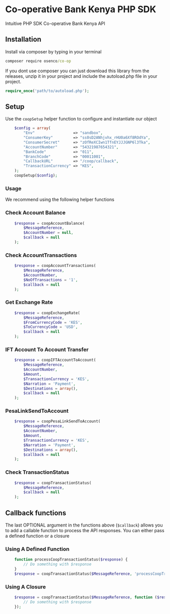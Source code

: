 # Co-operative Bank Kenya PHP SDK
Intuitive PHP SDK Co-operative Bank Kenya API

## Installation
Install via composer by typing in your terminal

```cmd
composer require osenco/co-op
```

If you dont use composer you can just download this library from the releases, unzip it in your project and include the autoload.php file in your project.

```php
require_once('path/to/autoload.php');
```

## Setup
Use the `coopSetup` helper function to configure and instantiate our object

```php
    $config = array(
        "Env"                 => "sandbox",
        "ConsumerKey"         => "ss0sD2ANhjvhx_rHU0a6Xf8ROdYa",
        "ConsumerSecret"      => "zOfReXCIwn1TfnEYJJJGNP6l3Tka",
        "AccountNumber"       => "54321987654321",
        "BankCode"            => "011",
        "BranchCode"          => "00011001",
        "CallbackURL"         => "/coop/callback",
        "TransactionCurrency" => "KES",
    );
    coopSetup($config);
```
### Usage
We recommend using the following helper functions
### Check Account Balance
```php
    $response = coopAccountBalance(
        $MessageReference, 
        $AccountNumber = null, 
        $callback = null
    );

```

### Check AccountTransactions
```php
    $response = coopAccountTransactions(
        $MessageReference, 
        $AccountNumber, 
        $NoOfTransactions = '1', 
        $callback = null
    );
```

### Get Exchange Rate
```php
    $response = coopExchangeRate(
        $MessageReference, 
        $FromCurrencyCode = 'KES', 
        $ToCurrencyCode = 'USD', 
        $callback = null
    );
```

### IFT Account To Account Transfer
```php
    $response = coopIFTAccountToAccount(
        $MessageReference, 
        $AccountNumber, 
        $Amount, 
        $TransactionCurrency = 'KES', 
        $Narration = 'Payment', 
        $Destinations = array(), 
        $callback = null
    );
```

### PesaLinkSendToAccount
```php
    $response = coopPesaLinkSendToAccount(
        $MessageReference, 
        $AccountNumber, 
        $Amount, 
        $TransactionCurrency = 'KES', 
        $Narration = 'Payment', 
        $Destinations = array(), 
        $callback = null
    );
```

### Check TransactionStatus
```php
    $response = coopTransactionStatus(
        $MessageReference, 
        $callback = null
    );
```

## Callback functions
The last OPTIONAL argument in the functions above (`$callback`) allows you to add a callable function to process the API responses. You can either pass a defined function or a closure

### Using A Defined Function
```php
    function processCoopTransactionStatus($response) {
        // Do something with $response
    }
    $response = coopTransactionStatus($MessageReference, 'processCoopTransactionStatus');
```

### Using A Closure
```php
    $response = coopTransactionStatus($MessageReference, function ($response) {
        // Do something with $response
    });
```
